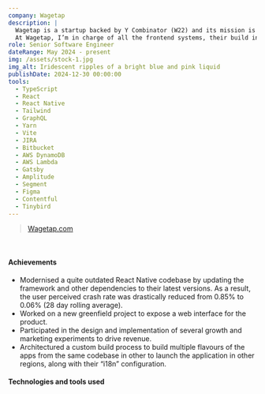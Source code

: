 ```yaml
---
company: Wagetap
description: |
  Wagetap is a startup backed by Y Combinator (W22) and its mission is to elevate people’s finances through innovative financial products. The main two products offered by the company, Wage Advance and Bill Split, are used by thousands of users.
  At Wagetap, I’m in charge of all the frontend systems, their build infrastructure and their deployment. This comprises the iOS and Android mobile applications, a web application, a marketing website, a backoffice application, as well as other small systems.
role: Senior Software Engineer
dateRange: May 2024 - present
img: /assets/stock-1.jpg
img_alt: Iridescent ripples of a bright blue and pink liquid
publishDate: 2024-12-30 00:00:00
tools:
  - TypeScript
  - React
  - React Native
  - Tailwind
  - GraphQL
  - Yarn
  - Vite
  - JIRA
  - Bitbucket
  - AWS DynamoDB
  - AWS Lambda
  - Gatsby
  - Amplitude
  - Segment
  - Figma
  - Contentful
  - Tinybird
---
```


> [Wagetap.com](https://www.wagetap.com)

<br />

#### Achievements

- Modernised a quite outdated React Native codebase by updating the framework and other dependencies to their latest versions. As a result, the user perceived crash rate was drastically reduced from 0.85% to 0.06% (28 day rolling average).
- Worked on a new greenfield project to expose a web interface for the product.
- Participated in the design and implementation of several growth and marketing experiments to drive revenue.
- Architectured a custom build process to build multiple flavours of the apps from the same codebase in other to launch the application in other regions, along with their “i18n” configuration.

#### Technologies and tools used
